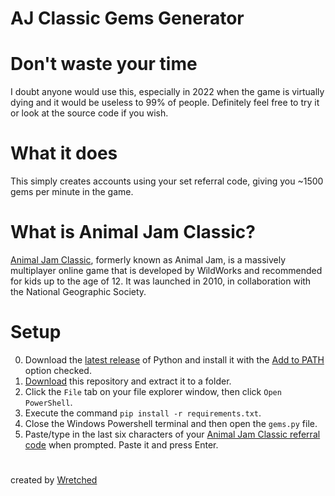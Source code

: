# AJ Classic Gems Generator

# Don't waste your time
I doubt anyone would use this, especially in 2022 when the game is virtually dying and it would be useless to 99% of people. Definitely feel free to try it or look at the source code if you wish.

# What it does
This simply creates accounts using your set referral code, giving you ~1500 gems per minute in the game.

# What is Animal Jam Classic?
[Animal Jam Classic](https://classic.animaljam.com), formerly known as Animal Jam, is a massively multiplayer online game that is developed by WildWorks and recommended for kids up to the age of 12. It was launched in 2010, in collaboration with the National Geographic Society.

# Setup
0. Download the [latest release](https://www.python.org/downloads/) of Python and install it with the [Add to PATH](https://wretched.io/assets/Windows-Installation.png) option checked.
1. [Download](https://github.com/Wretchedjungle/aj-classic-gems-generator/archive/refs/heads/main.zip) this repository and extract it to a folder.
2. Click the `File` tab on your file explorer window, then click `Open PowerShell`.
3. Execute the command `pip install -r requirements.txt`.
4. Close the Windows Powershell terminal and then open the `gems.py` file.
5. Paste/type in the last six characters of your [Animal Jam Classic referral code](https://wretched.io/assets/Referral-Code.png) when prompted. Paste it and press Enter.

# 
created by [Wretched](https://wretched.io)
